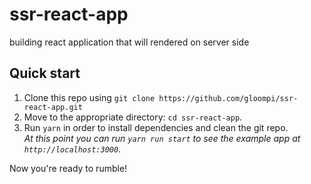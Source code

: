 # ssr-react-app
building react application that will rendered on server side

## Quick start

1. Clone this repo using `git clone https://github.com/gloompi/ssr-react-app.git`
2. Move to the appropriate directory: `cd ssr-react-app`.<br />
3. Run `yarn` in order to install dependencies and clean the git repo.<br />
   *At this point you can run `yarn run start` to see the example app at `http://localhost:3000`.*

Now you're ready to rumble!